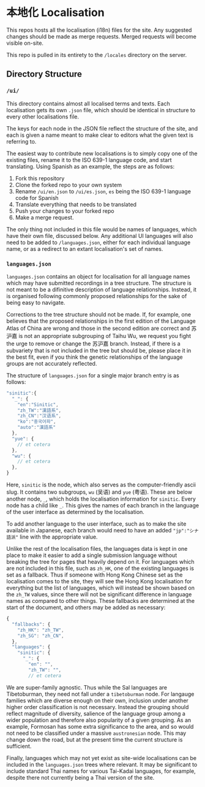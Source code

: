 # 本地化 Localisation

This repos hosts all the localisation (i18n) files for the site. Any suggested changes should be made as merge requests. Merged requests will become visible on-site.

This repo is pulled in its entirety to the `/locales` directory on the server.

## Directory Structure

### `/ui/`

This directory contains almost all localised terms and texts. Each localisation gets its own `.json` file, which should be identical in structure to every other localisations file.

The keys for each node in the JSON file reflect the structure of the site, and each is given a name meant to make clear to editors what the given text is referring to. 

The easiest way to contribute new localisations is to simply copy one of the existing files, rename it to the ISO 639-1 language code, and start translating. Using Spanish as an example, the steps are as follows:

1. Fork this repository
2. Clone the forked repo to your own system
3. Rename `/ui/en.json` to `/ui/es.json`, `es` being the ISO 639-1 language code for Spanish
4. Translate everything that needs to be translated
5. Push your changes to your forked repo
6. Make a merge request.

The only thing not included in this file would be names of languages, which have their own file, discussed below. Any additional UI languages will also need to be added to `/languages.json`, either for each individual language name, or as a redirect to an extant localisation's set of names.

### `languages.json`

`languages.json` contains an object for localisation for all language names which may have submitted recordings in a tree structure. The structure is not meant to be a difinitive description of language relationships. Instead, it is organised following commonly proposed relationships for the sake of being easy to navigate.

Corrections to the tree structure should not be made. If, for example, one believes that the proposed relationships in the first edition of the Language Atlas of China are wrong and those in the second edition are correct and 苏沪嘉 is not an appropriate subgrouping of Taihu Wu, we request you fight the urge to remove or change the 苏沪嘉 branch. Instead, if there is a subvariety that is not included in the tree but should be, please place it in the best fit, even if you think the genetic relationships of the language groups are not accurately reflected.

The structure of `languages.json` for a single major branch entry is as follows:

```javascript
"sinitic":{
  "_": {
    "en":"Sinitic",
    "zh_TW":"漢語系",
    "zh_CN":"汉语系",
    "ko":"중국어파",
    "auto":"漢語系"
  },
  "yue": {
    // et cetera
  },
  "wu": {
    // et cetera
  },
}
```

Here, `sinitic` is the node, which also serves as the computer-friendly ascii slug. It contains two subgroups, `wu` (吴语) and `yue` (粤语). These are below another node, `_`, which holds the localisation information for `sinitic`. Every node has a child like `_`. This gives the names of each branch in the language of the user interface as determined by the localisation.

To add another language to the user interface, such as to make the site available in Japanese, each branch would need to have an added `"jp":"シナ語派"` line with the appropriate value.

Unlike the rest of the localisation files, the languages data is kept in one place to make it easier to add a single submission language without breaking the tree for pages that heavily depend on it. For languages which are not included in this file, such as `zh_HK`, one of the existing languages is set as a fallback. Thus if someone with Hong Kong Chinese set as the localisation comes to the site, they will see the Hong Kong localisation for everything but the list of languages, which will instead be shown based on the `zh_TW` values, since there will not be significant difference in language names as compared to other things. These fallbacks are determined at the start of the document, and others may be added as necessary:

```javascript
{
  "fallbacks": {
    "zh_HK": "zh_TW",
    "zh_SG": "zh_CN",
  },
  "languages": {
    "sinitic": {
      "_": {
        "en": "",
        "zh_TW": "",
        // et cetera
```

We are super-family agnostic. Thus while the Sal languages are Tibetoburman, they need not fall under a `tibetoburman` node. For langauge families which are diverse enough on their own, inclusion under another higher order classification is not necessary. Instead the grouping should reflect magnitude of diversity, salience of the language group among a wider population and therefore also popularity of a given grouping. As an example, Formosan has some extra significance to the area, and so would not need to be classified under a massive `austronesian` node. This may change down the road, but at the present time the current structure is sufficient.

Finally, languages which may not yet exist as site-wide localisations can be included in the `languages.json` trees where relevant. It may be significant to include standard Thai names for various Tai-Kadai languages, for example, despite there not currently being a Thai version of the site.
